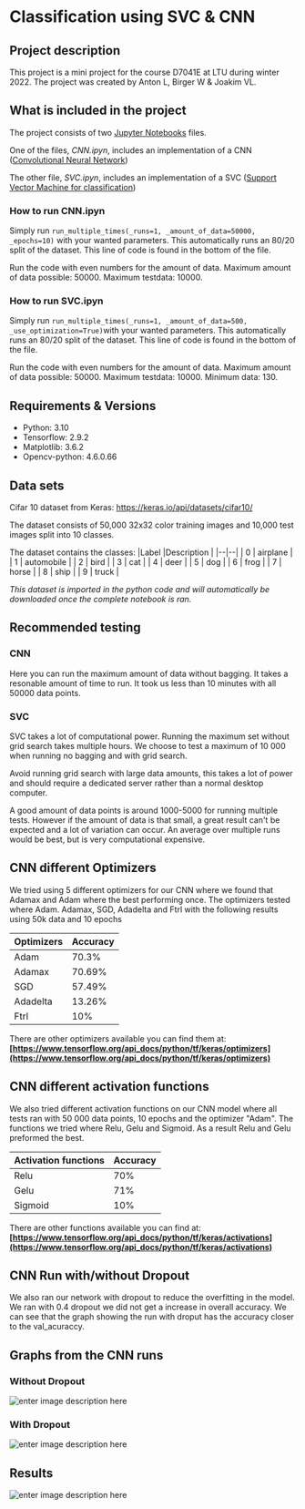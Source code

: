 # Classification using SVC & CNN

## Project description
This project is a mini project for the course D7041E at LTU during winter 2022. The project was created by Anton L, Birger W & Joakim VL.

## What is included in the project
The project consists of two [Jupyter Notebooks](https://jupyter.org/) files. 

One of the files, *CNN.ipyn*, includes an implementation of a CNN ([Convolutional Neural Network](https://en.wikipedia.org/wiki/Convolutional_neural_network))

The other file, *SVC.ipyn*, includes an implementation of a SVC ([Support Vector Machine for classification](https://en.wikipedia.org/wiki/Support_vector_machine))

### How to run CNN.ipyn
Simply run `run_multiple_times(_runs=1, _amount_of_data=50000, _epochs=10)` with your wanted parameters. This automatically runs an 80/20 split of the dataset. This line of code is found in the bottom of the file.

Run the code with even numbers for the amount of data. Maximum amount of data possible: 50000. Maximum testdata: 10000.

### How to run SVC.ipyn
Simply run `run_multiple_times(_runs=1, _amount_of_data=500, _use_optimization=True)`with your wanted parameters. This automatically runs an 80/20 split of the dataset. This line of code is found in the bottom of the file.

Run the code with even numbers for the amount of data. Maximum amount of data possible: 50000. Maximum testdata: 10000. Minimum data: 130.


## Requirements & Versions

 - Python: 3.10
 - Tensorflow: 2.9.2
 - Matplotlib: 3.6.2
 - Opencv-python: 4.6.0.66

## Data sets
Cifar 10 dataset from Keras: https://keras.io/api/datasets/cifar10/

The dataset consists of 50,000 32x32 color training images and 10,000 test images split into 10 classes.

The dataset contains the classes:
|Label  |Description  |
|--|--|
| 0 | airplane |
| 1 | automobile |
| 2 | bird |
| 3 | cat |
| 4 | deer |
| 5 | dog |
| 6 | frog |
| 7 | horse |
| 8 | ship |
| 9 | truck |


*This dataset is imported in the python code and will automatically be downloaded once the complete notebook is ran.*

## Recommended testing

### CNN
Here you can run the maximum amount of data without bagging. It takes a resonable amount of time to run. It took us less than 10 minutes with all 50000 data points.

### SVC
SVC takes a lot of computational power. Running the maximum set without grid search takes multiple hours. We choose to test a maximum of 10 000 when running no bagging and with grid search.

Avoid running grid search with large data amounts, this takes a lot of power and should require a dedicated server rather than a normal desktop computer.

A good amount of data points is around 1000-5000 for running multiple tests. However if the amount of data is that small, a great result can't be expected and a lot of variation can occur. An average over multiple runs would be best, but is very computational expensive.

## CNN different Optimizers 
We tried using 5 different optimizers for our CNN where we found that Adamax and Adam where the best performing once. The optimizers tested where Adam. Adamax, SGD, Adadelta and Ftrl with the following results using 50k data and 10 epochs 

| Optimizers | Accuracy |
|--|--|
| Adam  | 70.3% |
| Adamax | 70.69% |
| SGD | 57.49% |
| Adadelta | 13.26% |
| Ftrl | 10% |

There are other optimizers available you can find them at: **[https://www.tensorflow.org/api_docs/python/tf/keras/optimizers](https://www.tensorflow.org/api_docs/python/tf/keras/optimizers)**

## CNN different activation functions 
We also tried different activation functions on our CNN model where all tests ran with 50 000 data points, 10 epochs and the optimizer "Adam". The functions we tried where Relu, Gelu and Sigmoid. As a result Relu and Gelu preformed the best.

| Activation functions | Accuracy |
|--|--|
| Relu | 70% |
| Gelu | 71% |
| Sigmoid | 10% |

There are other functions available you can find at: **[https://www.tensorflow.org/api_docs/python/tf/keras/activations](https://www.tensorflow.org/api_docs/python/tf/keras/activations)**
 
## CNN Run with/without Dropout
We also ran our network with dropout to reduce the overfitting in the model. We ran with 0.4 dropout we did not get a increase in overall accuracy. We can see that the graph showing the run with droput has the accuracy closer to the val_acuraccy. 

## Graphs from the CNN runs
### Without Dropout
![enter image description here](https://raw.githubusercontent.com/anton-linden/D7041E-project/main/Resources/without-dropout.png)

### With Dropout
![enter image description here](https://raw.githubusercontent.com/anton-linden/D7041E-project/main/Resources/with-dropout.png)

## Results
![enter image description here](https://raw.githubusercontent.com/anton-linden/D7041E-project/main/Resources/Results.png)
